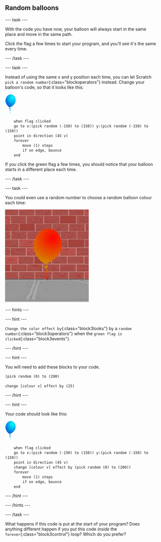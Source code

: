 ## Random balloons

--- task ---

With the code you have now, your balloon will always start in the same place and move in the same path.

Click the flag a few times to start your program, and you'll see it's the same every time.

--- /task ---

--- task ---

Instead of using the same x and y position each time, you can let Scratch `pick a random number`{:class="blockoperators"} instead. Change your balloon's code, so that it looks like this:

![balloon sprite](images/balloon-sprite.png)

```blocks3
    when flag clicked
    go to x:(pick random (-150) to (150)) y:(pick random (-150) to (150))
    point in direction (45 v)
    forever
        move (1) steps
        if on edge, bounce
    end
```

If you click the green flag a few times, you should notice that your balloon starts in a different place each time.

--- /task ---

--- task ---

You could even use a random number to choose a random balloon colour each time:

![red balloon sprite](images/balloons-colour.png)

--- hints ---

--- hint ---

`Change the color effect by`{:class="block3looks"} by a `random number`{:class="block3operators"} when the `green flag is clicked`{:class="block3events"}.

--- /hint ---

--- hint ---

You will need to add these blocks to your code.

```blocks3
(pick random (0) to (200)

change [colour v] effect by (25)
```

--- /hint ---

--- hint ---

Your code should look like this:

![balloon sprite](images/balloon-sprite.png)

```blocks3
    when flag clicked
    go to x:(pick random (-150) to (150)) y:(pick random (-150) to (150))
    point in direction (45 v)
    change [colour v] effect by (pick random (0) to (200))
    forever
        move (1) steps
        if on edge, bounce
    end
```

--- /hint ---


--- /hints ---

--- /task ---

What happens if this code is put at the start of your program? Does anything different happen if you put this code _inside_ the `forever`{:class="block3control"} loop? Which do you prefer?
